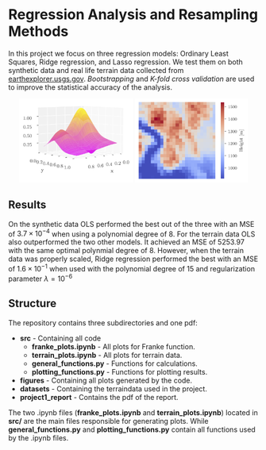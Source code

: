 # Regression Analysis and Resampling Methods
In this project we focus on three regression models: Ordinary Least Squares, Ridge regression, and Lasso regression. We test them on both synthetic data and real life terrain data collected from [earthexplorer.usgs.gov](https://earthexplorer.usgs.gov/). 
*Bootstrapping* and *K-fold cross validation* are used to improve the statistical accuracy of the analysis. 

<p align="center">
  <img src="./figures/franke_surface.png" alt="Franke Function" width="45.5%">
  <img src="./figures/terrain_data.png" alt="Terrain Data" width="45%">
</p>

## Results
On the synthetic data OLS performed the best out of the three with an MSE of $3.7 \times 10^{-4}$ when using a polynomial degree of $8$. For the terrain data OLS also outperformed the two other models. It achieved an MSE of $5253.97$ with the same optimal polynmial degree of $8$.
However, when the terrain data was properly scaled, Ridge regression performed the best with an MSE of $1.6 \times 10^{-1}$ when used with the polynomial degree of $15$ and regularization parameter $\lambda = 10^{-6}$

## Structure
The repository contains three subdirectories and one pdf:
- **src** - Containing all code
    - **franke_plots.ipynb** - All plots for Franke function.
    - **terrain_plots.ipynb** - All plots for terrain data.
    - **general_functions.py** - Functions for calculations.
    - **plotting_functions.py** - Functions for plotting results. 
- **figures**      - Containing all plots generated by the code.
- **datasets**      - Containing the terraindata used in the project.
- **project1_report** - Contains the pdf of the report.

The two .ipynb files (**franke_plots.ipynb** and **terrain_plots.ipynb**) located in **src/** are the main files responsible for generating plots. While **general_functions.py** and **plotting_functions.py** contain all functions used by the .ipynb files.
